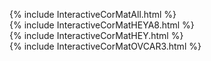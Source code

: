 {% include InteractiveCorMatAll.html %}<br>
{% include InteractiveCorMatHEYA8.html %}<br>
{% include InteractiveCorMatHEY.html %}<br>
{% include InteractiveCorMatOVCAR3.html %}
